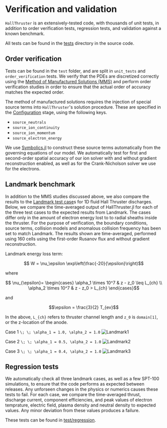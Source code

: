 # Verification and validation

`HallThruster` is an extensively-tested code, with thousands of unit tests, in addition to order verification tests, regression tests, and validation against a known benchmark.

All tests can be found in the [tests](https://github.com/UM-PEPL/HallThruster.jl/tree/main/test) directory in the source code.

## Order verification

Tests can be found in the `test` folder, and are split in `unit_tests` and `order_verification` tests.
We verify that the PDEs are discretized correctly using the [Method of Manufactured Solutions (MMS)](https://doi.org/10.1115/1.1436090) and perform order verification studies in order to ensure that the actual order of accuracy matches the expected order.

The method of manufactured solutions requires the injection of special source terms into `HallThruster`'s solution procedure.
These are specified in the [Configuration](@ref) stage, using the following keys.

- `source_neutrals`
- `source_ion_continuity`
- `source_ion_momentum`
- `source_electron_energy`

We use [Symbolics.jl](https://github.com/JuliaSymbolics/Symbolics.jl) to construct these source terms automatically from the governing equations of our model.
We automatically test for first and second-order spatial accuracy of our ion solver with and without gradient reconstruction enabled, as well as for the Crank-Nicholson solver we use for the electrons.

## Landmark benchmark

In addition to the MMS studies discussed above, we also compare the results to the [Landmark test case](https://www.landmark-plasma.com/test-case-3)s for 1D fluid Hall Thruster discharges. Below, we compare the time-averaged output of HallThruster.jl for each of the three test cases to the expected results from Landmark. The cases differ only in the amount of electron energy lost to to radial sheaths inside the thruster.  For the purpose of verification, the boundary conditions, source terms, collision models and anomalous collision frequency has been set to match Landmark. The results shown are time-averaged, performed using 160 cells using the first-order Rusanov flux and without gradient reconstruction. 

Landmark energy loss term:
```math
    W = \nu_\epsilon \exp\left(\frac{-20}{\epsilon}\right)
```

where

```math
    \nu_{\epsilon}=
    \begin{cases}
        \alpha_1 \times 10^7 & z - z_0 \leq L_{ch} \\
        \alpha_2 \times 10^7 & z - z_0 > L_{ch}
    \end{cases}
```

and

```math
\epsilon = \frac{3}{2} T_{ev}
```

In the above, ``L_{ch}`` refers to thruster channel length and ``z_0`` is `domain[1]`, or the z-location of the anode.

Case 1
``\; \; \alpha_1 = 1.0, \alpha_2 = 1.0``
![Landmark1](https://raw.githubusercontent.com/UM-PEPL/HallThruster.jl/main/docs/src/assets/landmark_case1_rusanov_160cells.jpg)

Case 2
``\; \; \alpha_1 = 0.5, \alpha_2 = 1.0``
![Landmark2](https://raw.githubusercontent.com/UM-PEPL/HallThruster.jl/main/docs/src/assets/landmark_case2_rusanov_160cells.jpg)

Case 3
``\; \; \alpha_1 = 0.4, \alpha_2 = 1.0``
![Landmark3](https://raw.githubusercontent.com/UM-PEPL/HallThruster.jl/main/docs/src/assets/landmark_case3_rusanov_160cells.jpg)
## Regression tests
We automatically check all three landmark cases, as well as a few SPT-100 simulations, to ensure that the code performs as expected between releases.
Any unforseen changes in the physics or numerics causes these tests to fail.
For each case, we compare the time-averaged thrust, discharge current, component efficiencies, and peak values of electron temprature, electric field, plasma density and neutral density to expected values. 
Any minor deviation from these values produces a failure.

These tests can be found in [test/regression](https://github.com/UM-PEPL/HallThruster.jl/tree/main/test/regression).
